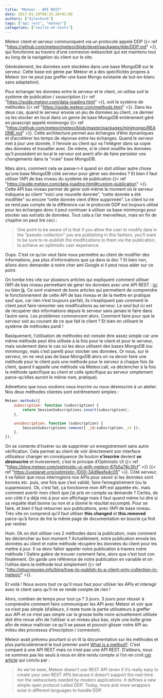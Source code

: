 ```yaml
---
title: "Meteor - API REST"
date: 2017-01-20T08:35:28+01:00
authors: ["djlechuck"]
tags: ["api rest", "meteor"]
categories: ["veille-et-tests"]
---
```


Meteor client et serveur communiquent via un protocole appelé DDP
{{< ref "https://github.com/meteor/meteor/blob/devel/packages/ddp/DDP.md" >}},
qui fonctionne au travers d’une connexion websocket qui est maintenu tout au
long de la navigation du client sur le site.

Généralement, les données sont stockées dans une base MongoDB sur le serveur.
Cette base est gérée par Meteor et a des spécificités propres à Meteor (on ne
peut pas greffer une base Mongo existante de but-en-blanc sans adaptation).

Pour échanger les données entre le serveur et le client, on utilise soit le
système de publication / souscription
{{< ref "https://guide.meteor.com/data-loading.html" >}}, soit le système de
méthodes {{< ref "https://guide.meteor.com/methods.html" >}}.
Dans les deux cas, quand le serveur envoie un jeu de données au client, ce
dernier va les stocker en local dans un genre de base MongoDB entièrement géré
en javascript appelé minimongo
{{< ref "https://github.com/meteor/meteor/blob/master/packages/minimongo/README.md" >}}.
Cette architecture permet aux échanges d’être dynamiques et d’accélérer les
temps de réponse entre les échanges. Quand le serveur met à jour une donnée,
il l’envoie au client qui va l’intégrer dans sa copie des données et travailler
avec. De même, si le client modifie les données qu’il possèdent en local le
serveur est averti afin de faire persister ces changements dans la “vraie”
base MongoDB.

Mais alors, comment cela se passe-t-il quand on doit utiliser autre chose
qu’une base MongoDB côté serveur pour gérer ses données ? Et bien il faut
utiliser l’API de bas niveau du système de publication
{{< ref "https://guide.meteor.com/data-loading.html#custom-publication" >}}.
Cette API bas niveau permet de gérer soit-même le moment où le serveur
indiquera au client “voici une nouvelle donnée”, “cette donnée a été modifiée”
ou encore “cette donnée vient d’être supprimée”. Le client lui ne se rend pas
compte de la différence car le protocole DDP est toujours utilisé pour les
échanges donc il peut continuer à utiliser sa base minimongo pour stocker ses
extraits de données.
Tout cela a l’air merveilleux, mais en fin de chapitre on peut lire ceci :

<blockquote>One point to be aware of is that if you allow the user to modify
data in the “pseudo-collection” you are publishing in this fashion, you’ll want
to be sure to re-publish the modifications to them via the publication, to
achieve an optimistic user experience.</blockquote>

Oups. C’est ce qu’on veut faire nous permettre au client de modifier des
informations, pas plus d’informations que ça dans la doc ? Et bien non, allons
donc demander à notre cher ami Google si il peut nous aider sur ce point.

On tombe très vite sur plusieurs articles qui expliquent comment utiliser
l’API de bas niveau permettant de gérer les données avec une API REST :
[ici](http://meteorcapture.com/publishing-data-from-an-external-api/) ou bien
[là](https://medium.com/meteor-js/how-to-connect-meteor-js-to-an-external-api-93c0d856433b#.6cytwexiw").
Ce sont vraiment de bons articles qui permettent de comprendre le
fonctionnement de cette API de bas niveau et de la mettre en pratique sauf
que, car rien n’est toujours parfait, ils n’expliquent pas comment le client
peut faire remonter ses modifications au serveur. Le seul but ici est de
récupérer des informations depuis le serveur sans jamais le faire dans l’autre
sens.
Les problèmes commencent alors. Comment faire pour que le serveur soit au
courant de ce que fait le client ? Et bien en utilisant le système de méthodes
pardi !

Basiquement, l’utilisation de méthodes est censée être assez simple car une
même méthode peut être utilisée à la fois pour le client et pour le serveur,
mais seulement dans le cas où les deux utilisent des bases MongoDB (ou
minimongo, mais c’est pareil) pour stocker ses données. Or nous, sur le
serveur, on ne veut pas de base MongoDB alors on va devoir faire une méthode
pour le client puis une méthode pour le serveur à chaque fois (le client,
quand il appelle une méthode via Meteor.call, va déclencher à la fois la
méthode spécifique au client et celle spécifique au serveur simplement
parce-qu’elles auront le même nom, pratique).

Admettons que nous voulions nous inscrire ou nous désinscrire à un atelier.
Nos deux méthodes clientes sont extrêmement simples :

```js
Meteor.methods({
    subscription: function (subscription) {
        return SessionSubscriptions.insert(subscription);
    },

    unsubscription: function (subscription) {
        SessionSubscriptions.remove({ _id:subscription._id });
    },
});
```

On se contente d’insérer ou de supprimer un enregistrement sans autre
vérification. Cela permet au client de voir directement son interface
utilisateur changer en conséquence (le bouton **s’inscrire** devient
**se désinscrire** et inversement, c’est le principe d’Optimistic UI
{{< ref "https://blog.meteor.com/optimistic-ui-with-meteor-67b5a78c3fcf" >}}
{{< ref "https://uxplanet.org/optimistic-1000-34d9eefe4c05" >}}.
Côté serveur, il va falloir que nous interrogions nos APIs pour savoir si les
données sont bonnes etc. puis, une fois que c’est validé, faire
l’enregistrement (ou la suppression). Ok, c’est fait, ça fonctionne mon API est
appelée etc. mais comment avertir mon client que j’ai pris en compte sa
demande ? Certes, de son côté il a déjà mis à jour son affichage mais il faut
quand même lui dire si sa requête était bonne ou non et a donné le résultat
escompté.
Pour se faire, et bien il faut retourner aux publications, avec l’API de base
niveau. Très vite on comprend qu’il faut utiliser **this.changed** et
**this.removed** parce-qu’à force de lire la même page de documentation en
boucle ça finit par rentrer.

Hum. Ok on doit utiliser ces 2 méthodes dans la publication, mais comment les
déclencher au bon moment ? Actuellement, notre publication envoie les données
au client et notre méthode récupère les données du client pour les mettre à
jour. Il va donc falloir appeler notre publication à travers notre méthode !
Galère galère de trouver comment faire, alors que c’est tout con finalement.
On garde une référence de notre publication en variable et on l’utilise dans la
méthode tout simplement
{{< ref "http://phucnguyen.info/blog/how-to-publish-to-a-client-only-collection-in-meteor/" >}}.

Et voilà ! Nous avons tout ce qu’il nous faut pour utiliser les APIs et
interagir avec le client sans qu’il ne se rende compte de rien !

Alors, combien de temps pour tout ça ? 3 jours. 3 jours pour réussir à
comprendre comment faire communiquer les API avec Meteor et voir que ce n’est
pas simple (d’ailleurs, il reste toute la partie utilisateurs à greffer aux
API et ce n’est pas simple car la grosse boîte noire actuellement utilisée
doit être revue afin de l’utiliser à un niveau plus bas, style une boîte grise
afin de mieux maîtriser ce qu’il se passe et pouvoir glisser notre API au
milieu des processus d’inscription / connexion).

Meteor avait prévenu pourtant si on lit la documentation sur les méthodes et
plus particulièrement le tout premier point
[What is a method?](https://guide.meteor.com/methods.html#what-is-a-method).
C’est comparé à une API REST mais ce n’est pas une API REST. D’ailleurs, nous
ne sommes pas les seuls à nous en être rendu compte si l’on en croit
[cet article](https://medium.com/unexpected-token/how-to-make-meteor-web-apps-communicate-together-a-comparison-with-the-rest-api-method-acef91040faf)
qui conclu par :

<blockquote>As we’ve seen, Meteor doesn’t use REST API (even if it’s really
easy to create your own REST API) because it doesn’t support the real-time nor
the websockets needed by modern applications. It defines a new simple open
protocol called DDP. Today, more and more wrappers exist in different languages
to handle DDP.</blockquote>
